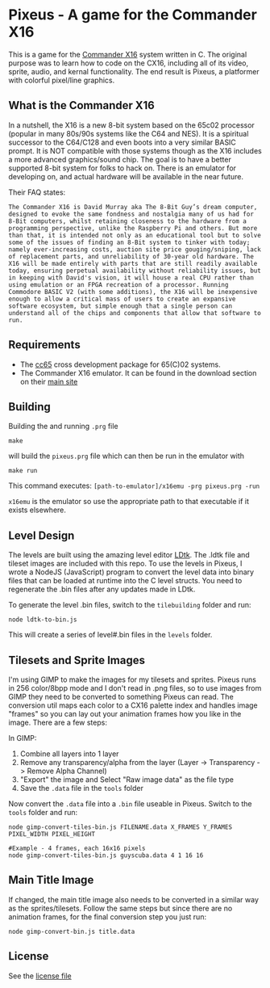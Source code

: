 # Pixeus - A game for the Commander X16
This is a game for the [Commander X16](https://cx16forum.com/) system written in C. The original purpose was to learn how to code on the CX16, including all of its video, sprite, audio, and kernal functionality. The end result is Pixeus, a platformer with colorful pixel/line graphics.

## What is the Commander X16
In a nutshell, the X16 is a new 8-bit system based on the 65c02 processor (popular in many 80s/90s systems like the C64 and NES). It is a spiritual successor to the C64/C128 and even boots into a very similar BASIC prompt. It is NOT compatible with those systems though as the X16 includes a more advanced graphics/sound chip. The goal is to have a better supported 8-bit system for folks to hack on. There is an emulator for developing on, and actual hardware will be available in the near future.

Their FAQ states: 

`The Commander X16 is David Murray aka The 8-Bit Guy’s dream computer, designed to evoke the same fondness and nostalgia many of us had for 8-Bit computers, whilst retaining closeness to the hardware from a programming perspective, unlike the Raspberry Pi and others. But more than that, it is intended not only as an educational tool but to solve some of the issues of finding an 8-Bit system to tinker with today; namely ever-increasing costs, auction site price gouging/sniping, lack of replacement parts, and unreliability of 30-year old hardware.
The X16 will be made entirely with parts that are still readily available today, ensuring perpetual availability without reliability issues, but in keeping with David's vision, it will house a real CPU rather than using emulation or an FPGA recreation of a processor. Running Commodore BASIC V2 (with some additions), the X16 will be inexpensive enough to allow a critical mass of users to create an expansive software ecosystem, but simple enough that a single person can understand all of the chips and components that allow that software to run.`

## Requirements
- The [cc65](https://cc65.github.io/) cross development package for 65(C)02 systems.
- The Commander X16 emulator. It can be found in the download section on their [main site](https://cx16forum.com/)

## Building
Building the and running `.prg` file
```
make
``` 
will build the `pixeus.prg` file which can then be run in the emulator with

```
make run
```
This command executes: `[path-to-emulator]/x16emu -prg pixeus.prg -run`

`x16emu` is the emulator so use the appropriate path to that executable if it exists elsewhere.

## Level Design
The levels are built using the amazing level editor [LDtk](https://ldtk.io/). The .ldtk file and tileset images are included with this repo. To use the levels in Pixeus, I wrote a NodeJS (JavaScript) program to convert the level data into binary files that can be loaded at runtime into the C level structs. You need to regenerate the .bin files after any updates made in LDtk.

To generate the level .bin files, switch to the `tilebuilding` folder and run:
```
node ldtk-to-bin.js
```
This will create a series of level#.bin files in the `levels` folder.

## Tilesets and Sprite Images
I'm using GIMP to make the images for my tilesets and sprites. Pixeus runs in 256 color/8bpp mode and I don't read in .png files, so to use images from GIMP they need to be converted to something Pixeus can read. The conversion util maps each color to a CX16 palette index and handles image "frames" so you can lay out your animation frames how you like in the image. There are a few steps:

In GIMP:

1. Combine all layers into 1 layer
1. Remove any transparency/alpha from the layer (Layer -> Transparency -> Remove Alpha Channel)
1. "Export" the image and Select "Raw image data" as the file type
1. Save the `.data` file in the `tools` folder

Now convert the `.data` file into a `.bin` file useable in Pixeus. Switch to the `tools` folder and run:

```
node gimp-convert-tiles-bin.js FILENAME.data X_FRAMES Y_FRAMES PIXEL_WIDTH PIXEL_HEIGHT

#Example - 4 frames, each 16x16 pixels
node gimp-convert-tiles-bin.js guyscuba.data 4 1 16 16
```

## Main Title Image
If changed, the main title image also needs to be converted in a similar way as the sprites/tilesets. Follow the same steps but since there are no animation frames, for the final conversion step you just run:
```
node gimp-convert-bin.js title.data
```

## License
See the [license file](./license.md)